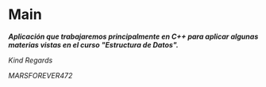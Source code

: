 # Main

**_Aplicación que trabajaremos principalmente en C++ para aplicar algunas materias vistas en el curso "Estructura de Datos"._**

_Kind Regards_

_MARSFOREVER472_
